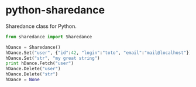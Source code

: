 python-sharedance
=================

Sharedance class for Python.

```python
from sharedance import Sharedance

hDance = Sharedance()
hDance.Set("user", {"id":42, "login":"toto", "email":"mail@localhost"})
hDance.Set("str", "my great string")
print hDance.Fetch("user")
hDance.Delete("user")
hDance.Delete("str")
hDance = None
```